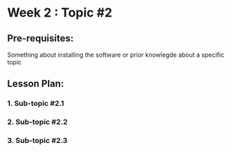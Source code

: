 # Week 2 : Topic #2

## Pre-requisites:

Something about installing the software or prior knowlegde about a specific topic

## Lesson Plan:
### 1.	Sub-topic #2.1

### 2.	Sub-topic #2.2

### 3.	Sub-topic #2.3
